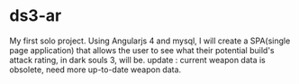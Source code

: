 # ds3-ar
My first solo project. Using Angularjs 4 and mysql, I will create a SPA(single page application) that allows the user to see what their potential build's attack rating, in dark souls 3, will be.
update : current weapon data is obsolete, need more up-to-date weapon data.